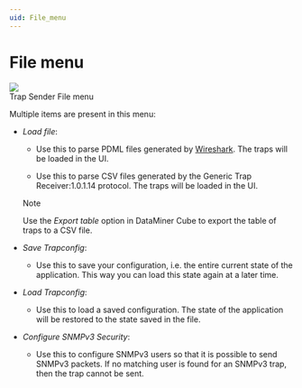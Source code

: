 ```yaml
---
uid: File_menu
---
```


# File menu

![](~/develop/images/QADS_TrapSenderFile.png)
<br>Trap Sender File menu

Multiple items are present in this menu:

- *Load file*:

  - Use this to parse PDML files generated by [Wireshark](xref:Wireshark). The traps will be loaded in the UI.

  - Use this to parse CSV files generated by the Generic Trap Receiver:1.0.1.14 protocol. The traps will be loaded in the UI.

  > [!NOTE]
  > Use the *Export table* option in DataMiner Cube to export the table of traps to a CSV file.

- *Save Trapconfig*:

  - Use this to save your configuration, i.e. the entire current state of the application. This way you can load this state again at a later time.

- *Load Trapconfig*:

  - Use this to load a saved configuration. The state of the application will be restored to the state saved in the file.

- *Configure SNMPv3 Security*:

  - Use this to configure SNMPv3 users so that it is possible to send SNMPv3 packets. If no matching user is found for an SNMPv3 trap, then the trap cannot be sent.
